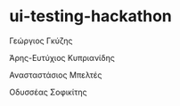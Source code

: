 # ui-testing-hackathon
Γεώργιος Γκύζης

Άρης-Ευτύχιος Κυπριανίδης

Ανασταστάσιος Μπελτές

Οδυσσέας Σοφικίτης
